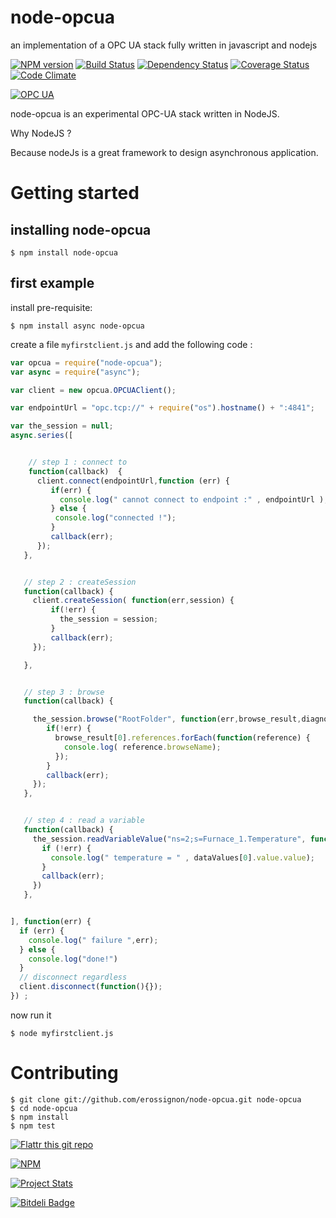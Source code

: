 node-opcua
==========

an implementation of a OPC UA stack fully written in javascript and nodejs


[![NPM version](https://badge.fury.io/js/node-opcua.png)](http://badge.fury.io/js/node-opcua)
[![Build Status](https://travis-ci.org/node-opcua/node-opcua.png?branch=master)](https://travis-ci.org/erossignon/node-opcua)
[![Dependency Status](https://gemnasium.com/erossignon/node-opcua.png)](https://gemnasium.com/erossignon/node-opcua)
[![Coverage Status](https://coveralls.io/repos/node-opcua/node-opcua/badge.png)](https://coveralls.io/r/node-opcua/node-opcua)
[![Code Climate](https://codeclimate.com/github/node-opcua/node-opcua.png)](https://codeclimate.com/github/node-opcua/node-opcua)

[![OPC UA](http://b.repl.ca/v1/OPC-UA-blue.png)](http://opcfoundation.org/)



node-opcua is an experimental OPC-UA stack written in NodeJS.

Why NodeJS ?

Because nodeJs is a great framework to design asynchronous application.


Getting started
================

installing node-opcua
---------------------

    $ npm install node-opcua

first example
---------------------

install pre-requisite:


    $ npm install async node-opcua

create a file `myfirstclient.js` and add the following code :

```javascript
var opcua = require("node-opcua");
var async = require("async");

var client = new opcua.OPCUAClient();

var endpointUrl = "opc.tcp://" + require("os").hostname() + ":4841";

var the_session = null;
async.series([


    // step 1 : connect to
    function(callback)  {
      client.connect(endpointUrl,function (err) {
         if(err) {
           console.log(" cannot connect to endpoint :" , endpointUrl );
         } else {
          console.log("connected !");
         }
         callback(err);
      });
   },


   // step 2 : createSession
   function(callback) {
     client.createSession( function(err,session) {
         if(!err) {
           the_session = session;
         }
         callback(err);
     });

   },


   // step 3 : browse
   function(callback) {

     the_session.browse("RootFolder", function(err,browse_result,diagnostics){
        if(!err) {
          browse_result[0].references.forEach(function(reference) {
            console.log( reference.browseName);
          });
        }
        callback(err);
     });
   },


   // step 4 : read a variable
   function(callback) {
     the_session.readVariableValue("ns=2;s=Furnace_1.Temperature", function(err,dataValues,diagnostics) {
       if (!err) {
         console.log(" temperature = " , dataValues[0].value.value);
       }
       callback(err);
     })
   },


], function(err) {
  if (err) {
    console.log(" failure ",err);
  } else {
    console.log("done!")
  }
  // disconnect regardless
  client.disconnect(function(){});
}) ;

```


now run it

    $ node myfirstclient.js




Contributing
================


    $ git clone git://github.com/erossignon/node-opcua.git node-opcua
    $ cd node-opcua
    $ npm install
    $ npm test







[![Flattr this git repo](http://api.flattr.com/button/flattr-badge-large.png)](https://flattr.com/submit/auto?user_id=gadz_er&url=https://github.com/erossignon/node-opcua&title=Node-OPCUA&language=nodejs&tags=github&category=software)

[![NPM](https://nodei.co/npm/node-opcua.png?downloads=true&stars=true)](https://nodei.co/npm/node-opcua/)

[![Project Stats](https://www.ohloh.net/p/713850/widgets/project_thin_badge.gif)](https://www.ohloh.net/p/node-opcua)


[![Bitdeli Badge](https://d2weczhvl823v0.cloudfront.net/erossignon/node-opcua/trend.png)](https://bitdeli.com/free "Bitdeli Badge")

